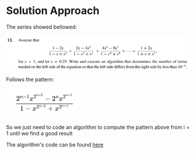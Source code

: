 # Solution Approach

The series showed bellowed:

![image](image.png)

Follows the pattern:

![pattern](pattern.png)

So we just need to code an algorithm to compute the pattern above from i = 1 until we find a good result

The algorithm's code can be found [here](solution.c)
